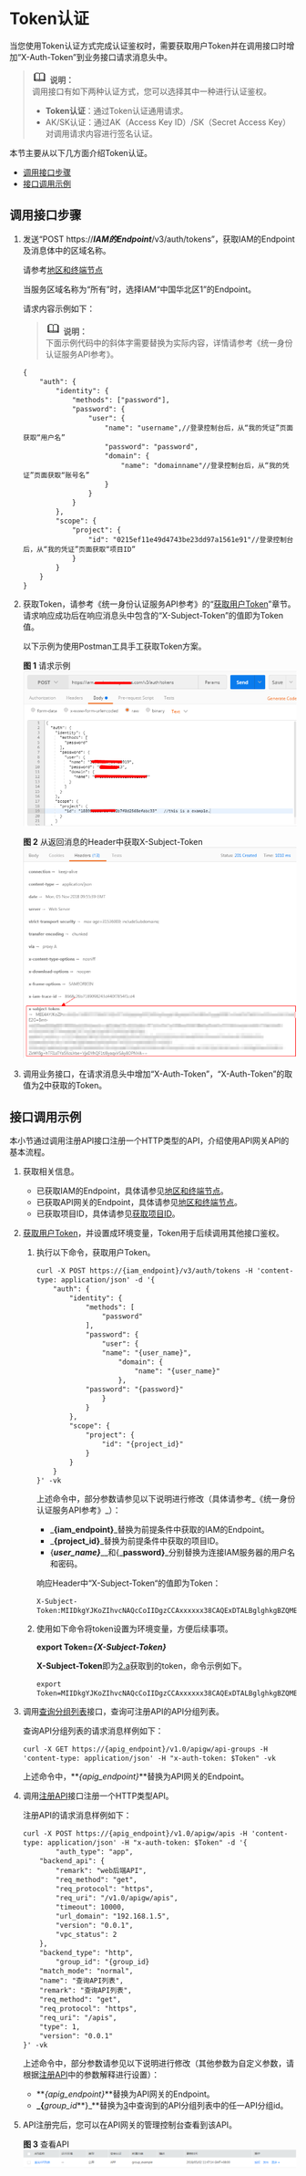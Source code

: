 # Token认证<a name="apig-zh-api-180713006"></a>

当您使用Token认证方式完成认证鉴权时，需要获取用户Token并在调用接口时增加“X-Auth-Token”到业务接口请求消息头中。

>![](public_sys-resources/icon-note.gif) **说明：**   
>调用接口有如下两种认证方式，您可以选择其中一种进行认证鉴权。  
>-   **Token认证**：通过Token认证通用请求。  
>-   AK/SK认证：通过AK（Access Key ID）/SK（Secret Access Key）对调用请求内容进行签名认证。  

本节主要从以下几方面介绍Token认证。

-   [调用接口步骤](#section3546598312249)
-   [接口调用示例](#section0458351194216)

## 调用接口步骤<a name="section3546598312249"></a>

1.  发送“POST https://_**IAM的Endpoint**_/v3/auth/tokens”，获取IAM的Endpoint及消息体中的区域名称。

    请参考[地区和终端节点](http://developer.huaweicloud.com/dev/endpoint)

    当服务区域名称为“所有”时，选择IAM“中国华北区1”的Endpoint。

    请求内容示例如下：

    >![](public_sys-resources/icon-note.gif) **说明：**   
    >下面示例代码中的斜体字需要替换为实际内容，详情请参考《统一身份认证服务API参考》。  

    ```
    {
    	"auth": {
    		"identity": {
    			"methods": ["password"],
    			"password": {
    				"user": {
    					"name": "username",//登录控制台后，从“我的凭证”页面获取“用户名”
    					"password": "password",
    					"domain": {
    						"name": "domainname"//登录控制台后，从“我的凭证”页面获取“账号名”
    					}
    				}
    			}
    		},
    		"scope": {
    			"project": {
    				"id": "0215ef11e49d4743be23dd97a1561e91"//登录控制台后，从“我的凭证”页面获取“项目ID”
    			}
    		}
    	}
    }
    ```

2.  <a name="li2615608112249"></a>获取Token，请参考《统一身份认证服务API参考》的“[获取用户Token](http://support.huaweicloud.com/api-iam/zh-cn_topic_0057845583.html)”章节。请求响应成功后在响应消息头中包含的“X-Subject-Token”的值即为Token值。

    以下示例为使用Postman工具手工获取Token方案。

    **图 1**  请求示例<a name="fig423411369101"></a>  
    ![](figures/请求示例.png "请求示例")

    **图 2**  从返回消息的Header中获取X-Subject-Token<a name="fig1097673441212"></a>  
    ![](figures/从返回消息的Header中获取X-Subject-Token.png "从返回消息的Header中获取X-Subject-Token")

3.  调用业务接口，在请求消息头中增加“X-Auth-Token”，“X-Auth-Token”的取值为[2](#li2615608112249)中获取的Token。

## 接口调用示例<a name="section0458351194216"></a>

本小节通过调用注册API接口注册一个HTTP类型的API，介绍使用API网关API的基本流程。

1.  获取相关信息。
    -   已获取IAM的Endpoint，具体请参见[地区和终端节点](http://developer.huaweicloud.com/endpoint)。
    -   已获取API网关的Endpoint，具体请参见[地区和终端节点](http://developer.huaweicloud.com/endpoint)。
    -   已获取项目ID，具体请参见[获取项目ID](获取项目ID.md)。

2.  [获取用户Token](http://support.huaweicloud.com/api-iam/zh-cn_topic_0057845583.html)，并设置成环境变量，Token用于后续调用其他接口鉴权。
    1.  <a name="li131902910318"></a>执行以下命令，获取用户Token。

        ```
        curl -X POST https://{iam_endpoint}/v3/auth/tokens -H 'content-type: application/json' -d '{
        	"auth": {
        		"identity": {
        			"methods": [
        				"password"
        			],
        			"password": {
        				"user": {
        				"name": "{user_name}",
        					"domain": {
        						"name": "{user_name}"
        					},
        			"password": "{password}"
        				}
        			}
        		},
        		"scope": {
        			"project": {
        				"id": "{project_id}"
        			}
        		}
        	}
        }' -vk
        ```

        上述命令中，部分参数请参见以下说明进行修改（具体请参考_《统一身份认证服务API参考》_）：

        -   _**\{iam\_endpoint\}**_替换为前提条件中获取的IAM的Endpoint。
        -   _**\{project\_id\}**_替换为前提条件中获取的项目ID。
        -   \{**_user\_name\}_**__和\{_**password\}**_分别替换为连接IAM服务器的用户名和密码。

        响应Header中“X-Subject-Token“的值即为Token：

        ```
        X-Subject-Token:MIIDkgYJKoZIhvcNAQcCoIIDgzCCAxxxxxx38CAQExDTALBglghkgBZQMEAgEwg
        ```

    2.  使用如下命令将token设置为环境变量，方便后续事项。

        **export Token=_\{_**_**X-Subject-Token\}**_

        **X-Subject-Token**即为[2.a](#li131902910318)获取到的token，命令示例如下。

        ```
        export Token=MIIDkgYJKoZIhvcNAQcCoIIDgzCCAxxxxxx38CAQExDTALBglghkgBZQMEAgEwg
        ```


3.  <a name="li068011251502"></a>调用[查询分组列表](查询分组列表.md)接口，查询可注册API的API分组列表。

    查询API分组列表的请求消息样例如下：

    ```
    curl -X GET https://{apig_endpoint}/v1.0/apigw/api-groups -H 'content-type: application/json' -H "x-auth-token: $Token" -vk
    ```

    上述命令中，**_\{apig\_endpoint\}_**替换为API网关的Endpoint。

4.  调用[注册API](注册API.md)接口注册一个HTTP类型API。

    注册API的请求消息样例如下：

    ```
    curl -X POST https://{apig_endpoint}/v1.0/apigw/apis -H 'content-type: application/json' -H "x-auth-token: $Token" -d '{
            "auth_type": "app",
    	"backend_api": {
    		"remark": "web后端API",
    		"req_method": "get",
    		"req_protocol": "https",
    		"req_uri": "/v1.0/apigw/apis",
    		"timeout": 10000,
    		"url_domain": "192.168.1.5",
    		"version": "0.0.1",
    		"vpc_status": 2
    	},
    	"backend_type": "http",
            "group_id": "{group_id}
    	"match_mode": "normal",
    	"name": "查询API列表",
    	"remark": "查询API列表",
    	"req_method": "get",
    	"req_protocol": "https",
    	"req_uri": "/apis",
    	"type": 1,
    	"version": "0.0.1"
    }' -vk
    ```

    上述命令中，部分参数请参见以下说明进行修改（其他参数为自定义参数，请根据[注册API](注册API.md)中的参数解释进行设置）：

    -   **_\{apig\_endpoint\}_**替换为API网关的Endpoint。
    -   **_\{**_group\_id_**\}_**替换为[3](#li068011251502)中查询到的API分组列表中的任一API分组id。

5.  API注册完后，您可以在API网关的管理控制台查看到该API。

    **图 3**  查看API<a name="fig209941138161814"></a>  
    ![](figures/查看API.png "查看API")


